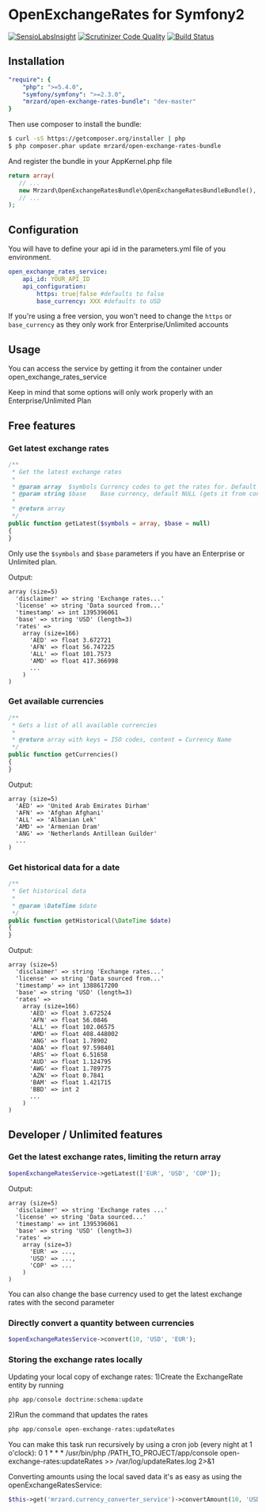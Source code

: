 OpenExchangeRates for Symfony2
==============================

[![SensioLabsInsight](https://insight.sensiolabs.com/projects/ce4cd1cd-f4e5-42ed-8881-7a7d436f4f41/mini.png)](https://insight.sensiolabs.com/projects/ce4cd1cd-f4e5-42ed-8881-7a7d436f4f41)
[![Scrutinizer Code Quality](https://scrutinizer-ci.com/g/mrzard/OpenExchangeRatesBundle/badges/quality-score.png?s=4d7b367f4b6e520f529836f96f6f8ff6fef7ceee)](https://scrutinizer-ci.com/g/mrzard/OpenExchangeRatesBundle/)
[![Build Status](https://travis-ci.org/mrzard/OpenExchangeRatesBundle.svg?branch=master)](https://travis-ci.org/mrzard/OpenExchangeRatesBundle)

## Installation

``` yml
"require": {
    "php": ">=5.4.0",
    "symfony/symfony": ">=2.3.0",
    "mrzard/open-exchange-rates-bundle": "dev-master"
}
```

Then use composer to install the bundle:

``` bash
$ curl -sS https://getcomposer.org/installer | php
$ php composer.phar update mrzard/open-exchange-rates-bundle
```


And register the bundle in your AppKernel.php file

``` php
return array(
   // ...
   new Mrzard\OpenExchangeRatesBundle\OpenExchangeRatesBundleBundle(),
   // ...
);
```


## Configuration

You will have to define your api id in the parameters.yml file of you
environment.

``` yml
open_exchange_rates_service:
    api_id: YOUR_API_ID
    api_configuration:
        https: true|false #defaults to false
        base_currency: XXX #defaults to USD
```

If you're using a free version, you won't need to change the `https` or
`base_currency` as they only work fror Enterprise/Unlimited accounts

## Usage

You can access the service by getting it from the container under
open_exchange_rates_service

Keep in mind that some options will only work properly with an
Enterprise/Unlimited Plan

## Free features

### Get latest exchange rates

``` php
/**
 * Get the latest exchange rates
 *
 * @param array  $symbols Currency codes to get the rates for. Default all
 * @param string $base    Base currency, default NULL (gets it from config)
 *
 * @return array
 */
public function getLatest($symbols = array, $base = null)
{
}
```

Only use the `$symbols` and `$base` parameters if you have an Enterprise or
Unlimited plan.

Output:

```
array (size=5)
  'disclaimer' => string 'Exchange rates...'
  'license' => string 'Data sourced from...'
  'timestamp' => int 1395396061
  'base' => string 'USD' (length=3)
  'rates' =>
    array (size=166)
      'AED' => float 3.672721
      'AFN' => float 56.747225
      'ALL' => float 101.7573
      'AMD' => float 417.366998
      ...
    )
)
```

### Get available currencies

``` php
/**
 * Gets a list of all available currencies
 *
 * @return array with keys = ISO codes, content = Currency Name
 */
public function getCurrencies()
{
}
```

Output:

```
array (size=5)
  'AED' => 'United Arab Emirates Dirham'
  'AFN' => 'Afghan Afghani'
  'ALL' => 'Albanian Lek'
  'AMD' => 'Armenian Dram'
  'ANG' => 'Netherlands Antillean Guilder'
  ...
)
```


### Get historical data for a date

``` php
/**
 * Get historical data
 *
 * @param \DateTime $date
 */
public function getHistorical(\DateTime $date)
{
}
```

Output:

```
array (size=5)
  'disclaimer' => string 'Exchange rates...'
  'license' => string 'Data sourced from...'
  'timestamp' => int 1388617200
  'base' => string 'USD' (length=3)
  'rates' =>
    array (size=166)
      'AED' => float 3.672524
      'AFN' => float 56.0846
      'ALL' => float 102.06575
      'AMD' => float 408.448002
      'ANG' => float 1.78902
      'AOA' => float 97.598401
      'ARS' => float 6.51658
      'AUD' => float 1.124795
      'AWG' => float 1.789775
      'AZN' => float 0.7841
      'BAM' => float 1.421715
      'BBD' => int 2
      ...
    )
)
```

## Developer / Unlimited features

### Get the latest exchange rates, limiting the return array

``` php
$openExchangeRatesService->getLatest(['EUR', 'USD', 'COP']);
```

Output:

```
array (size=5)
  'disclaimer' => string 'Exchange rates ...'
  'license' => string 'Data sourced...'
  'timestamp' => int 1395396061
  'base' => string 'USD' (length=3)
  'rates' =>
    array (size=3)
      'EUR' => ...,
      'USD' => ...,
      'COP' => ...
    )
)
```

You can also change the base currency used to get the latest exchange rates with
the second parameter

### Directly convert a quantity between currencies

``` php
$openExchangeRatesService->convert(10, 'USD', 'EUR');
```

### Storing the exchange rates locally
Updating your local copy of exchange rates:
1)Create the ExchangeRate entity by running
```php
php app/console doctrine:schema:update
```

2)Run the command that updates the rates
``` php
php app/console open-exchange-rates:updateRates
```

You can make this task run recursively by using a cron job (every night at 1 o'clock):
0 1 * * * /usr/bin/php /PATH_TO_PROJECT/app/console open-exchange-rates:updateRates >> /var/log/updateRates.log 2>&1

Converting amounts using the local saved data it's as easy as using the openExchangeRatesService:
```php
$this->get('mrzard.currency_converter_service')->convertAmount(10, 'USD', 'EUR');
```

